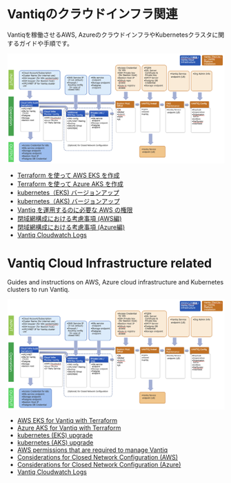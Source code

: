 # Vantiqのクラウドインフラ関連
Vantiqを稼働させるAWS, AzureのクラウドインフラやKubernetesクラスタに関するガイドや手順です。

![](imgs/section-top/vantiq-intall-flow.png)


- [Terraform を使って AWS EKS を作成](./terraform_aws/readme.md)
- [Terraform を使って Azure AKS を作成](./terraform_azure/readme.md)
- [kubernetes（EKS) バージョンアップ](./docs/jp/kubernetes-upgrade.md#eks_upgrade)
- [kubernetes（AKS) バージョンアップ](./docs/jp/kubernetes-upgrade.md#aks_upgrade)
- [Vantiq を運用するのに必要な AWS の権限](./docs/jp/aws_op_priviliges.md)
- [閉域網構成における考慮事項 (AWS編)](./docs/jp/vantiq-install-closed-network-aws.md)
- [閉域網構成における考慮事項 (Azure編)](./docs/jp/vantiq-install-closed-network-azure.md)
- [Vantiq Cloudwatch Logs](./docs/jp/vantiq-cloudwatch.md)

# Vantiq Cloud Infrastructure related
Guides and instructions on AWS, Azure cloud infrastructure and Kubernetes clusters to run Vantiq.  

![](imgs/section-top/vantiq-intall-flow.png)

- [AWS EKS for Vantiq with Terraform](./terraform_aws/readme_en.md)
- [Azure AKS for Vantiq with Terraform](./terraform_azure/readme_en.md)
- [kubernetes (EKS) upgrade](./docs/eng/kubernetes-upgrade.md#eks_upgrade)
- [kubernetes (AKS) upgrade](./docs/eng/kubernetes-upgrade.md#aks_upgrade)
- [AWS permissions that are required to manage Vantiq](./docs/eng/aws_op_priviliges.md)
- [Considerations for Closed Network Configuration (AWS)](./docs/eng/vantiq-install-closed-network-aws.md)
- [Considerations for Closed Network Configuration (Azure)](./docs/eng/vantiq-install-closed-network-azure.md)
- [Vantiq Cloudwatch Logs](./docs/eng/vantiq-cloudwatch.md)  
